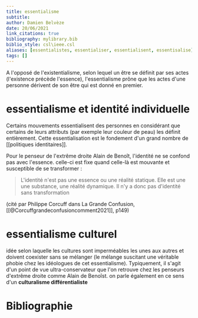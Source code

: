 ```yaml
---
title: essentialisme
subtitle:
author: Damien Belvèze
date: 20/06/2021
link_citations: true
bibliography: mylibrary.bib
biblio_style: csl\ieee.csl
aliases: [essentialistes, essentialiser, essentialisent, essentisalise]
tags: []
---
```


A l'opposé de l'existentialisme, selon lequel un être se définit par ses actes (l'existence précède l'essence), l'essentialisme prône que les actes d'une personne dérivent de son être qui est donné en premier. 

# essentialisme et identité individuelle

Certains mouvements essentialisent des personnes en considérant que certains de leurs attributs (par exemple leur couleur de peau) les définit entièrement. 
Cette essentialisation est le fondement d'un grand nombre de [[politiques identitaires]].

Pour le penseur de l'extrême droite Alain de Benoît, l'identité ne se confond pas avec l'essence. celle-ci est fixe quand celle-là est mouvante et susceptible de se transformer : 

> L'identité n'est pas une essence ou une réalité statique. Elle est une une substance, une réalité dynamique. Il n'y a donc pas d'identité sans transformation 

(cité par Philippe Corcuff dans La Grande Confusion, [[@Corcuffgrandeconfusioncomment2021]], p149)

# essentialisme culturel

idée selon laquelle les cultures sont imperméables les unes aux autres et doivent coexister sans se mélanger (le mélange suscitant une véritable phobie chez les idéologues de cet essentialisme). Typiquement, il s'agit d'un point de vue ultra-conservateur que l'on retrouve chez les penseurs d'extrême droite comme Alain de Benoîst. on parle également en ce sens d'un **culturalisme différentialiste**




# Bibliographie
